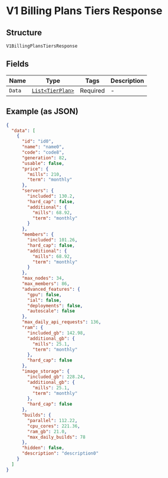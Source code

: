 
# V1 Billing Plans Tiers Response

## Structure

`V1BillingPlansTiersResponse`

## Fields

| Name | Type | Tags | Description |
|  --- | --- | --- | --- |
| `Data` | [`List<TierPlan>`](../../doc/models/tier-plan.md) | Required | - |

## Example (as JSON)

```json
{
  "data": [
    {
      "id": "id0",
      "name": "name0",
      "code": "code8",
      "generation": 82,
      "usable": false,
      "price": {
        "mills": 210,
        "term": "monthly"
      },
      "servers": {
        "included": 130.2,
        "hard_cap": false,
        "additional": {
          "mills": 68.92,
          "term": "monthly"
        }
      },
      "members": {
        "included": 101.26,
        "hard_cap": false,
        "additional": {
          "mills": 68.92,
          "term": "monthly"
        }
      },
      "max_nodes": 34,
      "max_members": 86,
      "advanced_features": {
        "gpu": false,
        "ial": false,
        "deployments": false,
        "autoscale": false
      },
      "max_daily_api_requests": 136,
      "ram": {
        "included_gb": 142.98,
        "additional_gb": {
          "mills": 25.1,
          "term": "monthly"
        },
        "hard_cap": false
      },
      "image_storage": {
        "included_gb": 228.24,
        "additional_gb": {
          "mills": 25.1,
          "term": "monthly"
        },
        "hard_cap": false
      },
      "builds": {
        "parallel": 112.22,
        "cpu_cores": 221.36,
        "ram_gb": 21.0,
        "max_daily_builds": 78
      },
      "hidden": false,
      "description": "description0"
    }
  ]
}
```

